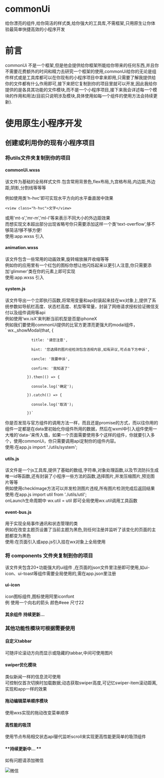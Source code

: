 # commonUi
给你漂亮的组件,给你简洁的样式类,给你强大的工具库,不需框架,只用原生让你体验最简单快捷高效的小程序开发
# 前言
commonUi 不是一个框架,但是他会提供给你框架所能给你带来的任何东西,并且你不需要花费额外的时间和精力去研究一个框架的使用,commonUi给你的无论是组件样式或是工具库都可以在你现有的小程序项目中拿来即用,只需要了解我提供给你的文件都有什么作用即可,接下来把它复制到你的项目里就可以开发,因此我给你提供的是各具其功能的文件模块,而不是一个小程序项目,接下来我会详述每一个模块的作用和用法(目前只说明涉及模块,具体使用如每一个组件的使用方法会持续更新).
# 使用原生小程序开发
## 创建或利用你的现有小程序项目
### 将utils文件夹复制到你的项目
#### **commonUi.wxss**
该文件为基础的全局样式文件.包含常用背景色,flex布局,九宫格布局,内边距,外边距,阴影,分割线等等等  

例如使用类'h-hvc'即可实现水平方向的水平垂直居中效果  

    <view class="h-hvc">文字</view>  
    
或用'mt-s','mr-m','ml-l'等来表示不同大小的外边距效果  
而想实现文本超出部分出现省略号你只需要添加这样一个类'text-overflow',够不够简洁!够不够方便!  
使用:app.wxss 引入  
#### **animation.wxss**
该文件包含一些常用的动画效果,旋转缩放展开收缩等等  
例如你的应用里有一个红包的图标你想让他闪烁起来以更引人注意,你只需要添加'glimmer'类在你的元素上即可实现  
使用:app.wxss 引入  
#### **system.js**
该文件导出一个立即执行函数,将常用变量和api封装起来挂在wx对象上,提供了系统参数如导航栏高度、状态栏高度、机型等常量，封装了网络请求授权验证微信支付以及组件调用等api  
例如使用‘wx.isX’来判断当前机型是否是iphoneX  
例如我们要使用commonUi提供的比官方更漂亮更强大的modal组件，  
    `         wx._showModal(that, {  
    
                title: '请您注意',  
                
                hint: '您选择的图片经检测包含违规内容,如有异议,可点击下方申诉',  
                
                cancle: '我要申诉',  
                
                confirm: '我知道了'  
                
              }).then(() => {  
              
                console.log('确定');  
                
              }).catch(() => {  
              
                console.log('取消');  
                
              })`  
你是否发现与官方组件的调用方法一样，而且还是promise的方式，而以往你用的组件一定都是在data里初始化你组件所用的数据，然后在wxml中引入组件使用一大堆的‘data-’来传入值，如果一个页面需要使用多个这样的组件，你就要引入多个，使用commonUi，你只需要调用api定制你的组件内容。  
使用:在app.js import './utils/system';  
#### **utils.js**
该文件是一个js工具库,提供了基础的数组,字符串,对象处理函数,以及节流防抖生成唯一id等函数,还有封装了小程序一些方法的函数,选择图片,并发压缩图片,预览图片等等   
例如使用checkImage方法可以并发检测图片违规,所有图片检测完成后返回结果  
使用:在app.js import util from './utils/util';  
onLaunch生命周期中 wx.util = util  即可全局使用wx.util调用工具函数  
#### **event-bus.js**
用于实现全局事件通讯和状态管理的类  
例如在改变主题页设置了当前主题为黑色,则任何注册并监听了该变化的页面的主题都变为黑色  
使用:在页面引入或app.js引入挂在wx对象上全局使用  
### 将 components 文件夹复制到你的项目
该文件夹包含20+功能强大的ui组件 ,在页面的json文件里注册即可使用,如ui-icon、ui-toast等组件需要全局使用的,需在app.json里注册
#### **ui-icon**
icon图标组件,图标使用阿里iconfont  
例 <ui-icon type="arrow-right" color="#eee" size="22"></ui-icon>  使用一个向右的箭头 颜色#eee 尺寸22  
#### **其余组件 持续更新...**
### 其他功能性模块可根据需要使用 
#### **自定义tabbar**
可随评论滚动方向而显示或隐藏的tabbar,中间可使用图片  
#### **swiper优化模块**
类似新闻一样的信息流可使用  
可控制仅首次切换时加载数据;动态获取swiper高度,可记忆swiper-item滚动距离,实现和app一样的效果  
#### **拖动编辑菜单顺序模块**
使用wxs实现的拖动改变菜单顺序  
#### **高性能的吸顶**
使用节点布局相交状态api替代监听scroll来实现更高性能更简单的吸顶组件  
#### **持续更新中...  **

如有问题请添加微信  

![微信](http://yun.qyayun.com/2020/03/30/612cca7b40e1a955809e0a1eb21643a5.jpg)  

